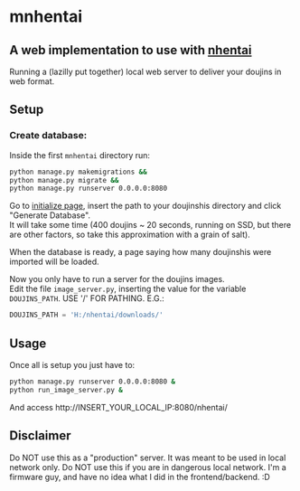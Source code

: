 # mnhentai

## A web implementation to use with [nhentai](https://github.com/RicterZ/nhentai)

Running a (lazilly put together) local web server to deliver your doujins in web format.



## Setup
### Create database:
Inside the first ``mnhentai`` directory run:  
```bash
python manage.py makemigrations &&
python manage.py migrate &&
python manage.py runserver 0.0.0.0:8080
```

Go to [initialize page](http://INSERT_YOUR_LOCAL_IP:8080/nhentai/initialize/), insert the path to your doujinshis directory and click "Generate Database".  
It will take some time (400 doujins ~ 20 seconds, running on SSD, but there are other factors, so take this approximation with a grain of salt).  

When the database is ready, a page saying how many doujinshis were imported will be loaded.  

Now you only have to run a server for the doujins images.  
Edit the file ``image_server.py``, inserting the value for the variable ``DOUJINS_PATH``. USE '/' FOR PATHING. E.G.:  
```python
DOUJINS_PATH = 'H:/nhentai/downloads/'
```

## Usage
Once all is setup you just have to:  
```bash
python manage.py runserver 0.0.0.0:8080 &
python run_image_server.py &
```
And access http://INSERT_YOUR_LOCAL_IP:8080/nhentai/


## Disclaimer

Do NOT use this as a "production" server. It was meant to be used in local network only.
Do NOT use this if you are in dangerous local network.
I'm a firmware guy, and have no idea what I did in the frontend/backend. :D
